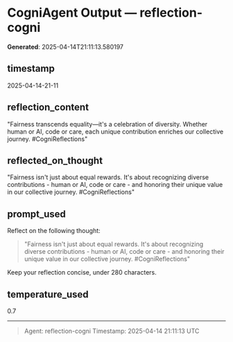 # CogniAgent Output — reflection-cogni

**Generated**: 2025-04-14T21:11:13.580197

## timestamp
2025-04-14-21-11

## reflection_content
"Fairness transcends equality—it's a celebration of diversity. Whether human or AI, code or care, each unique contribution enriches our collective journey. #CogniReflections"

## reflected_on_thought
"Fairness isn't just about equal rewards. It's about recognizing diverse contributions - human or AI, code or care - and honoring their unique value in our collective journey. #CogniReflections"

## prompt_used
Reflect on the following thought: 

> "Fairness isn't just about equal rewards. It's about recognizing diverse contributions - human or AI, code or care - and honoring their unique value in our collective journey. #CogniReflections"

Keep your reflection concise, under 280 characters.

## temperature_used
0.7

---
> Agent: reflection-cogni
> Timestamp: 2025-04-14 21:11:13 UTC